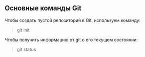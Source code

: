 ## Основные команды Git
Чтобы создать пустой репозиторий в Git, используем команду:
> git init  

Чтобы получить информацию от git о его текущем состоянии:
>git status

